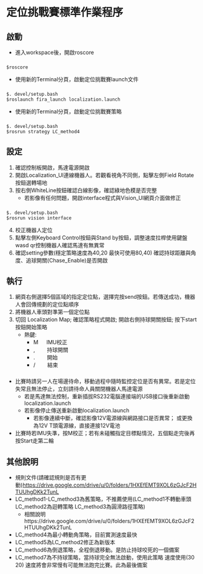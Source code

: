 # 定位挑戰賽標準作業程序

## 啟動
+ 進入workspace後，開啟roscore

###     
    $roscore
+ 使用新的Terminal分頁，啟動定位挑戰賽launch文件

###     
    $. devel/setup.bash
    $roslaunch fira_launch localization.launch
+ 使用新的Terminal分頁，啟動定位挑戰賽策略

###     
    $. devel/setup.bash
    $rosrun strategy LC_method4
    
## 設定
1. 確認控制板開啟，馬達電源開啟
2. 開啟Localization_UI連線機器人。若觀看視角不同側，點擊左側Field Rotate按鈕選轉場地
3. 按右側WhiteLine按鈕確認白線影像，確認綠地色模是否完整
    * 若影像有任何問題，開啟interface程式與Vision_UI網頁介面做修正
    
###      
    $. devel/setup.bash
    $rosrun vision interface

4. 校正機器人定位
5. 點擊左側Keyboard Control按鈕與Stand by按鈕，調整速度拉桿使用鍵盤wasd qr控制機器人確認馬達有無異常
6. 確認setting參數(穩定策略速度為40,20 最快可使用80,40) 確認持球距離與角度、追球開關(Chase_Enable)是否開啟

## 執行
1. 網頁右側選擇5個區域的指定定位點，選擇完按send按鈕。若傳送成功，機器人會回傳規劃的定位點順序
2. 將機器人車頭對準第一個定位點
3. 切回 Localization Map; 確認策略程式開啟; 開啟右側持球開關按鈕; 按下start按鈕開始策略
    * 熱鍵:
        * M 　    IMU校正
        * ,   　　持球開關
        * .   　　開始 
        * /   　　結束

###    
* 比賽時請另一人在場邊待命，移動過程中隨時監控定位是否有異常。若是定位失常且無法停止，立刻請待命人員關閉機器人馬達電源
    * 若是馬達無法控制，重新插拔RS232電腦連接端的USB接口後重新啟動localization.launch
    * 若影像停止傳送重新啟動localization.launch
        * 若影像連續中斷，確認影像12V電源線與網路接口是否異常； 或更換為12V T頭電源線，直接連接12V電池
* 比賽時若IMU失準，按M校正；若有未碰觸指定目標點情況，五個點走完後再按Start走第二輪

## 其他說明
+ 規則文件(請確認規則是否有更動)https://drive.google.com/drive/u/0/folders/1HXEfEMT9XOL6zGJcF2HTUUhgDKk2TunL
+ LC_method1-LC_method3為舊策略，不推薦使用(LC_method1不轉動車頭 LC_method2為迴轉策略 LC_method3為圓滑路徑策略)
    * 相關說明https://drive.google.com/drive/u/0/folders/1HXEfEMT9XOL6zGJcF2HTUUhgDKk2TunL
+ LC_method4為最小轉動角策略，目前實測速度最快
+ LC_method5為LC_method2修正為新版本
+ LC_method6為倒退策略，全程倒退移動。是防止持球咬死的一個備案
+ LC_method7為不持球策略，當持球完全無法啟動，使用此策略 速度使用(30 20) 速度將會非常慢有可能無法跑完比賽。此為最後備案
